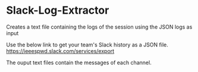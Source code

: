 # Slack-Log-Extractor
Creates a text file containing the logs of the session using the JSON logs as input

Use the below link to get your team's Slack history as a JSON file. 
https://ieeespwd.slack.com/services/export

The ouput text files contain the messages of each channel. 
